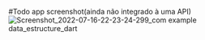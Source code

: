 #Todo app screenshot(ainda não integrado à uma API)
![Screenshot_2022-07-16-22-23-24-299_com example data_estructure_dart](https://user-images.githubusercontent.com/54651622/179380274-2752fbe6-dbe3-498e-9a01-e443fc5bb4b4.jpg)
